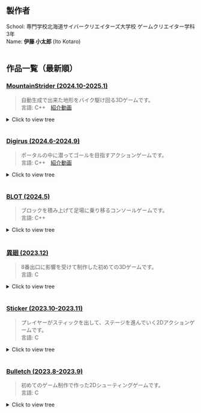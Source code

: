 ## 製作者
School: 専門学校北海道サイバークリエイターズ大学校 ゲームクリエイター学科3年  
Name: **伊藤 小太郎** (Ito Kotaro)  
<br>

## 作品一覧（最新順）

### [MountainStrider (2024.10-2025.1)](MountainStrider%20(2024.10-2025.1))  
> 自動生成で出来た地形をバイク駆け回る3Dゲームです。  
> 言語: C++&emsp;[紹介動画](https://youtu.be/4fmo6_PqYuI?feature=shared)
<details>
<summary>Click to view tree</summary>
  
│─ [📂](MountainStrider%20(2024.10-2025.1)/プロジェクトファイル)`プロジェクトファイル`  
│&emsp;└─ 📚**MountainStrider.sln**  
│  
└─ [📂](MountainStrider%20(2024.10-2025.1)/実行ファイル)`実行ファイル`  
&emsp;&emsp;└─ 💿**MountainStrider.exe**（ゲーム本体）  
</details>
<br>


### [Digirus (2024.6-2024.9)](Digirus%20(2024.6-2024.9))  
> ポータルの中に潜ってゴールを目指すアクションゲームです。  
> 言語: C++&emsp;[紹介動画](https://youtu.be/On66ouqgUPo)

<details>
<summary>Click to view tree</summary>
  
│─ [📂](Digirus%20(2024.6-2024.9)/プロジェクトファイル)`プロジェクトファイル`  
│&emsp;└─ [📂](Digirus%20(2024.6-2024.9)/プロジェクトファイル/Digirus)`Digirus`  
│&emsp;&emsp;&emsp;└─ 📚**Digirus.sln**  
│  
└─ [📂](Digirus%20(2024.6-2024.9)/実行ファイル)`実行ファイル`  
&emsp;&emsp;│─ 💿**Digirus.exe**（ゲーム本体）  
&emsp;&emsp;│─ 💿**PrefabEditor.exe**（オブジェクト作成ツール）  
&emsp;&emsp;└─ 💿**Worldit.exe**（配置ツール）  
</details>
<br>


### [BLOT (2024.5)](BLOT%20(2024.5))
> ブロックを積み上げて足場に乗り移るコンソールゲームです。  
> 言語: C++

<details>
<summary>Click to view tree</summary>
  
│─ [📂](BLOT%20(2024.5)/プロジェクトファイル)`プロジェクトファイル`  
│&emsp;└─ 📚**Blot.sln**  
│  
└─ [📂](BLOT%20(2024.5)/実行ファイル)`実行ファイル`  
&emsp;&emsp;│─ 💿**BLOT (コンソールホスト版).exe**  
&emsp;&emsp;└─ 💿**BLOT (ターミナル版).exe**  
</details>
<br>

### [異廻 (2023.12)](Ikai%20(2023.12))
> 8番出口に影響を受けて制作した初めての3Dゲームです。  
> 言語: C

<details>
<summary>Click to view tree</summary>
  
│─ [📂](Ikai%20(2023.12)/ゲームアピールシート)`ゲームアピールシート`  
│&emsp;└─ 📕**異廻.pdf**  
│  
└─ [📂](Ikai%20(2023.12)/実行ファイル)`実行ファイル`  
&emsp;&emsp;└─ 💿**Exit.exe**（ゲーム本体）  
</details>
<br>


### [Sticker (2023.10-2023.11)](Sticker%20(2023.10-2023.11))
> プレイヤーがスティックを出して、ステージを進んでいく2Dアクションゲームです。  
> 言語: C

<details>
<summary>Click to view tree</summary>
  
│─ [📂](Sticker%20(2023.10-2023.11)/ゲームアピールシート)`ゲームアピールシート`  
│&emsp;└─ 📕**アピールシート.pdf**  
│  
└─ [📂](Sticker%20(2023.10-2023.11)/実行ファイル)`実行ファイル`  
&emsp;&emsp;│─ 💿**Sticker.exe**（ゲーム本体）  
&emsp;&emsp;└─ [📂](Sticker%20(2023.10-2023.11)/実行ファイル/data)`data`  
&emsp;&emsp;&emsp;&emsp;└─ [📂](Sticker%20(2023.10-2023.11)/実行ファイル/data/TOOL)`TOOL`  
&emsp;&emsp;&emsp;&emsp;&emsp;&emsp;└─ 💿**Level Editor.exe**（ステージ制作ツール）  
</details>
<br>


### [Bulletch (2023.8-2023.9)](Bulletch%20(2023.8-2023.9))
> 初めてのゲーム制作で作った2Dシューティングゲームです。  
> 言語: C

<details>
<summary>Click to view tree</summary>

│─ [📂](Bulletch%20(2023.8-2023.9)/ゲームアピールシート)`ゲームアピールシート`  
│&emsp;└─ 📕**Bulletch.pdf**  
│  
└─ [📂](Bulletch%20(2023.8-2023.9)/実行ファイル)`実行ファイル`  
&emsp;&emsp;│─ [📂](Bulletch%20(2023.8-2023.9)/実行ファイル/ゲーム)`ゲーム`  
&emsp;&emsp;│&emsp;└─ 💿**Bulletch.exe**（ゲーム本体）  
&emsp;&emsp;└─ 💿**Bulletch Editor.exe**（ステージ制作ツール）  
</details>
















